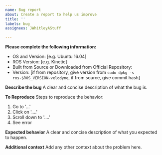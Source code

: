 ```yaml
---
name: Bug report
about: Create a report to help us improve
title: ''
labels: bug
assignees: JWhitleyAStuff

---
```


**Please complete the following information:**
 - OS and Version: [e.g. Ubuntu 16.04]
 - ROS Version: [e.g. Kinetic]
 - Built from Source or Downloaded from Official Repository:
 - Version: [if from repository, give version from `sudo dpkg -s ros-$ROS_VERSION-velodyne`, if from source, give commit hash]

**Describe the bug**
A clear and concise description of what the bug is.

**To Reproduce**
Steps to reproduce the behavior:
1. Go to '...'
2. Click on '....'
3. Scroll down to '....'
4. See error

**Expected behavior**
A clear and concise description of what you expected to happen.

**Additional context**
Add any other context about the problem here.
